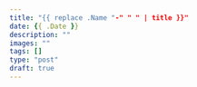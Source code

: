 ```yaml
---
title: "{{ replace .Name "-" " " | title }}"
date: {{ .Date }}
description: ""
images: ""
tags: []
type: "post"
draft: true
---
```

